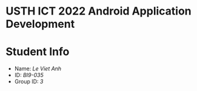 USTH ICT 2022 Android Application Development
=====================================================

Student Info
=======================

* Name: *Le Viet Anh*
* ID: *BI9-035*
* Group ID: *3*

